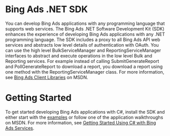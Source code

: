 
# Bing Ads .NET SDK

You can develop Bing Ads applications with any programming language that supports web services. The Bing Ads .NET Software Development Kit (SDK) enhances the experience of developing Bing Ads applications with any .NET programming language. The SDK includes a proxy to all Bing Ads API web services and abstracts low level details of authentication with OAuth. You can use the high level BulkServiceManager and ReportingServiceManager interfaces to abstract and execute operations in the low level Bulk and Reporting services. For example instead of calling SubmitGenerateReport and PollGenerateReport to download a report, you download a report using one method with the ReportingServiceManager class. For more information, see [Bing Ads Client Libraries](https://msdn.microsoft.com/en-US/library/bing-ads-client-libraries.aspx) on MSDN.

# Getting Started
To get started developing Bing Ads applications with C#, install the SDK and either start with the [examples](https://github.com/BingAds/BingAds-dotNet-SDK/tree/master/examples) or follow one of the application walkthroughs on MSDN. For more information, see [Getting Started Using C# with Bing Ads Services](https://msdn.microsoft.com/en-US/library/bing-ads-overview-getting-started-csharp-visual-basic-with-web-services.aspx).
